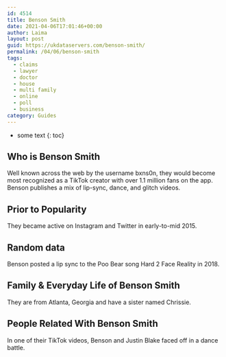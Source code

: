 ```yaml
---
id: 4514
title: Benson Smith
date: 2021-04-06T17:01:46+00:00
author: Laima
layout: post
guid: https://ukdataservers.com/benson-smith/
permalink: /04/06/benson-smith
tags:
  - claims
  - lawyer
  - doctor
  - house
  - multi family
  - online
  - poll
  - business
category: Guides
---
```


* some text
{: toc}


## Who is Benson Smith
                  
                  
                  
Well known across the web by the username bxns0n, they would become most recognized as a TikTok creator with over 1.1 million fans on the app. Benson publishes a mix of lip-sync, dance, and glitch videos. 
                  
              
            
              
            
                
                
                
## Prior to Popularity
                  
                  
                  
They became active on Instagram and Twitter in early-to-mid 2015. 
                  
              
            
              
            
                
                
                
## Random data
                  
                  
                  
Benson posted a lip sync to the Poo Bear song Hard 2 Face Reality in 2018. 
                  
              
            
              
            
                
                
                
## Family & Everyday Life of Benson Smith
                  
                  
                  
They are from Atlanta, Georgia and have a sister named Chrissie. 
                  
              
            
              
            
                
                
                
## People Related With Benson Smith
                  
                  
                  
In one of their TikTok videos, Benson and Justin Blake faced off in a dance battle. 
                  
              
            
              
            
                
              
            
              
              
            
            
              
            
          
          
          